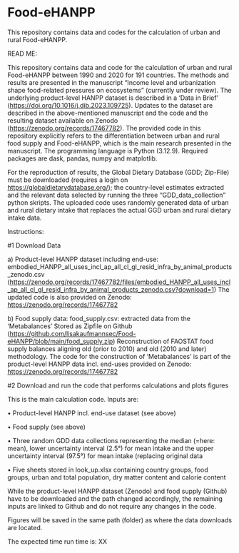 # Food-eHANPP
This repository contains data and codes for the calculation of urban and rural Food-eHANPP.

READ ME:

This repository contains data and code for the calculation of urban and rural Food-eHANPP between 1990 and 2020 for 191 countries. The methods and results are presented in the manuscript “Income level and urbanization shape food-related pressures on ecosystems” (currently under review). The underlying product-level HANPP dataset is described in a ‘Data in Brief’ (https://doi.org/10.1016/j.dib.2023.109725). Updates to the dataset are described in the above-mentioned manuscript and the code and the resulting dataset available on Zenodo (https://zenodo.org/records/17467782). The provided code in this repository explicitly refers to the differentiation between urban and rural food supply and Food-eHANPP, which is the main research presented in the manuscript. The programming language is Python (3.12.9). Required packages are dask, pandas, numpy and matplotlib. 

For the reproduction of results, the Global Dietary Database (GDD; Zip-File) must be downloaded (requires a login on https://globaldietarydatabase.org/); the country-level estimates extracted and the relevant data selected by running the three “GDD_data_collection” python skripts. The uploaded code uses randomly generated data of urban and rural dietary intake that replaces the actual GGD urban and rural dietary intake data. 

Instructions: 

#1 Download Data 

a) Product-level HANPP dataset including end-use: embodied_HANPP_all_uses_incl_ap_all_cl_gl_resid_infra_by_animal_products_zenodo.csv (https://zenodo.org/records/17467782/files/embodied_HANPP_all_uses_incl_ap_all_cl_gl_resid_infra_by_animal_products_zenodo.csv?download=1)
  The updated code is also provided on Zenodo: https://zenodo.org/records/17467782

b) Food supply data: food_supply.csv: extracted data from the ‘Metabalances’
    Stored as Zipfile on Github (https://github.com/lisakaufmannsec/Food-eHANPP/blob/main/food_supply.zip)
    Reconstruction of FAOSTAT food supply balances aligning old (prior to 2010) and old (2010 and later) methodology. The code for the construction of ‘Metabalances’ is part of the product-level HANPP data incl. end-uses           provided on Zenodo: https://zenodo.org/records/17467782

#2 Download and run the code that performs calculations and plots figures

This is the main calculation code. Inputs are:

•	Product-level HANPP incl. end-use dataset (see above)

•	Food supply (see above)

•	Three random GDD data collections representing the median (=here: mean), lower uncertainty interval (2.5°) for mean intake and the upper uncertainty interval (97.5°) for mean intake (replacing original data

•	Five sheets stored in look_up.xlsx containing country groups, food groups, urban and total population, dry matter content and calorie content

While the product-level HANPP dataset (Zenodo) and food supply (Github) have to be downloaded and the path changed accordingly, the remaining inputs are linked to Github and do not require any changes in the code. 

Figures will be saved in the same path (folder) as where the data downloads are located. 

The expected time run time is: XX

